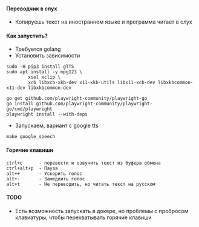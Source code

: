#### Переводчик в слух

- Копируешь текст на иностранном языке и программа читает в слух

#### Как запустить?

- Требуется golang
- Установить зависимости

```
sudo -H pip3 install gTTS
sudo apt install -y mpg123 \
        xsel xclip \
        xcb libxcb-xkb-dev x11-xkb-utils libx11-xcb-dev libxkbcommon-x11-dev libxkbcommon-dev

go get github.com/playwright-community/playwright-go
go install github.com/playwright-community/playwright-go/cmd/playwright
playwright install --with-deps
```

- Запускаем, вариант с google tts

```
make google_speech
```

#### Горячие клавиши

```
ctrl+c      - перевести и озвучить текст из буфера обмена
ctrl+alt+p  - Пауза
alt++       - Ускорить голос
alt+-       - Замедлить голос
alt+t       - Не переводить, но читать текст на русском
```

#### TODO

- Есть возможность запускать в докере, но проблемы с пробросом клавиатуры, чтобы перехватывать горячие клавиши
